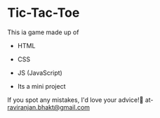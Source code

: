 # Tic-Tac-Toe

This ia game   made up of
- HTML
- CSS
- JS (JavaScript)

- Its a mini project

If you spot any mistakes, I'd love your advice!🚀
at- raviranjan.bhakt@gmail.com

